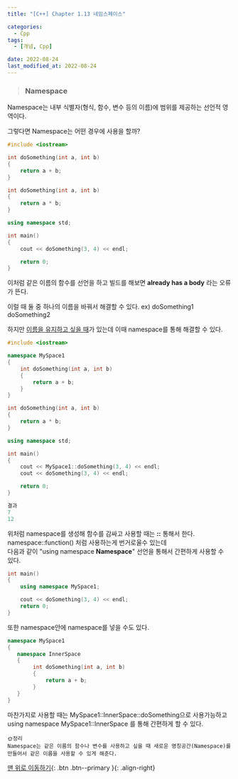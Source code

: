 ```yaml
---
title: "[C++] Chapter 1.13 네임스페이스"

categories:
  - Cpp
tags:
  - [개념, Cpp]

date: 2022-08-24
last_modified_at: 2022-08-24
---
```


> ### Namespace

Namespace는 내부 식별자(형식, 함수, 변수 등의 이름)에 범위를 제공하는 선언적 영역이다.

그렇다면 Namespace는 어떤 경우에 사용을 할까?

```c++
#include <iostream>

int doSomething(int a, int b)
{
	return a + b;
}

int doSomething(int a, int b)
{
	return a * b;
}

using namespace std;

int main()
{
    cout << doSomething(3, 4) << endl;

    return 0;
}
```

이처럼 같은 이름의 함수를 선언을 하고 빌드를 해보면 **already has a body** 라는 오류가 뜬다.

이럴 때 둘 중 하나의 이름을 바꿔서 해결할 수 있다. ex) doSomething1 doSomething2

하지만 <u>이름을 유지하고 싶을 때</u>가 있는데 이때 namespace를 통해 해결할 수 있다.

```c++
#include <iostream>

namespace MySpace1
{
    int doSomething(int a, int b)
    {
        return a + b;
    }
}

int doSomething(int a, int b)
{
	return a * b;
}

using namespace std;

int main()
{
    cout << MySpace1::doSomething(3, 4) << endl;
    cout << doSomething(3, 4) << endl;

    return 0;
}
```

```c++
결과
7
12
```

위처럼 namespace를 생성해 함수를 감싸고 사용할 때는 **::** 통해서 한다.  
namespace::function() 처럼 사용하는게 번거로울수 있는데  
다음과 같이 "using namespace **Namespace**" 선언을 통해서 간편하게 사용할 수 있다.

```c++
int main()
{
    using namespace MySpace1;

    cout << doSomething(3, 4) << endl;
    return 0;
}
```

또한 namespace안에 namespace를 넣을 수도 있다.

```c++
namespace MySpace1
{
   namespace InnerSpace
   {
        int doSomething(int a, int b)
        {
            return a + b;
        }
   }
}
```

마찬가지로 사용할 때는 MySpace1::InnerSpace::doSomething으로 사용가능하고  
using namespace MySpace1::InnerSpace 를 통해 간편하게 할 수 있다.

```
🌞정리
Namespace는 같은 이름의 함수나 변수를 사용하고 싶을 때 새로운 명칭공간(Namespace)를 만들어서 같은 이름을 사용할 수 있게 해준다.
```

[맨 위로 이동하기](#){: .btn .btn--primary }{: .align-right}
